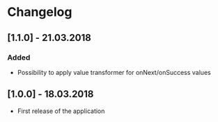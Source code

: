 # Changelog

## [1.1.0] - 21.03.2018

### Added

- Possibility to apply value transformer for onNext/onSuccess values

## [1.0.0] - 18.03.2018

- First release of the application
